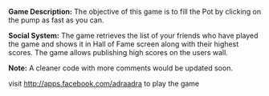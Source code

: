 **Game Description:**
The objective of this game is to fill the Pot by clicking on the pump as fast as you can.

**Social System:**
The game retrieves the list of your friends who have played the game and shows it in Hall of Fame screen along with their highest scores. The game allows publishing high scores on the users wall.

**Note:**
A cleaner code with more comments would be updated soon.

visit http://apps.facebook.com/adraadra to play the game